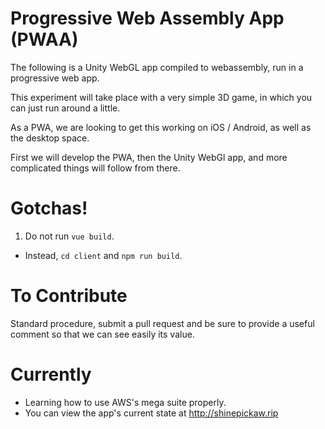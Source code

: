 # Progressive Web Assembly App (PWAA)
The following is a Unity WebGL app compiled to webassembly, run in a progressive web app.

This experiment will take place with a very simple 3D game, in which you can just run around a little. 

As a PWA, we are looking to get this working on iOS / Android, as well as the desktop space. 

First we will develop the PWA, then the Unity WebGl app, and more complicated things will follow from there. 

# Gotchas!
1. Do not run `vue build`. 
- Instead, `cd client` and `npm run build`. 

# To Contribute
Standard procedure, submit a pull request and be sure to provide a useful comment so that we can see easily its value.

# Currently
+ Learning how to use AWS's mega suite properly. 
+ You can view the app's current state at http://shinepickaw.rip
